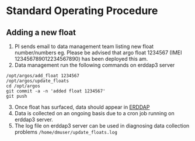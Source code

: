 # Standard Operating Procedure

## Adding a new float

1. PI sends email to data management team listing new float number/numbers eg. 
  Please be advised that argo float 1234567 (IMEI 123456789012234567890) has been deployed this am.
2. Data management run the following commands on erddap3 server
```
/opt/argos/add_float 1234567
/opt/argos/update_floats
cd /opt/argos
git commit -a -n 'added float 1234567'
git push
```
3. Once float has surfaced, data should appear in [ERDDAP](https://erddap3.marine.ie?erddap/tabledap/argoFloats.html)
4. Data is collected on an ongoing basis due to a cron job running on erddap3 server.
5. The log file on erddap3 server can be used in diagnosing data collection problems `/home/dmuser/update_floats.log`


